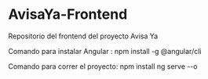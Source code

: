 # AvisaYa-Frontend
Repositorio del frontend del proyecto Avisa Ya

Comando para instalar Angular :
npm install -g @angular/cli

Comando para correr el proyecto: 
npm install
ng serve --o

